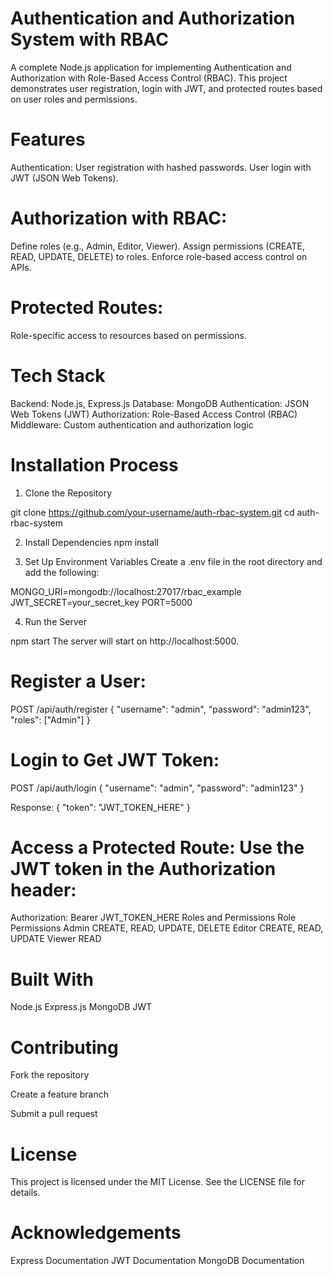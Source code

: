 # Authentication and Authorization System with RBAC
A complete Node.js application for implementing Authentication and Authorization with Role-Based Access Control (RBAC). This project demonstrates user registration, login with JWT, and protected routes based on user roles and permissions.

# Features
Authentication: User registration with hashed passwords.
User login with JWT (JSON Web Tokens).


# Authorization with RBAC:
Define roles (e.g., Admin, Editor, Viewer).
Assign permissions (CREATE, READ, UPDATE, DELETE) to roles.
Enforce role-based access control on APIs.


# Protected Routes:
Role-specific access to resources based on permissions.



# Tech Stack
Backend: Node.js, Express.js
Database: MongoDB
Authentication: JSON Web Tokens (JWT)
Authorization: Role-Based Access Control (RBAC)
Middleware: Custom authentication and authorization logic



# Installation Process
1. Clone the Repository

git clone https://github.com/your-username/auth-rbac-system.git
cd auth-rbac-system

2. Install Dependencies
npm install

3. Set Up Environment Variables
Create a .env file in the root directory and add the following:

MONGO_URI=mongodb://localhost:27017/rbac_example
JWT_SECRET=your_secret_key
PORT=5000

4. Run the Server

npm start
The server will start on http://localhost:5000.


# Register a User:

POST /api/auth/register
{
  "username": "admin",
  "password": "admin123",
  "roles": ["Admin"]
}


# Login to Get JWT Token:
POST /api/auth/login
{
  "username": "admin",
  "password": "admin123"
}


Response:
{
  "token": "JWT_TOKEN_HERE"
}



# Access a Protected Route: Use the JWT token in the Authorization header:

Authorization: Bearer JWT_TOKEN_HERE
Roles and Permissions
Role	Permissions
Admin	CREATE, READ, UPDATE, DELETE
Editor	CREATE, READ, UPDATE
Viewer	READ



# Built With
Node.js
Express.js
MongoDB
JWT


# Contributing

Fork the repository

Create a feature branch

Submit a pull request


# License
This project is licensed under the MIT License. See the LICENSE file for details.

# Acknowledgements
Express Documentation
JWT Documentation
MongoDB Documentation

